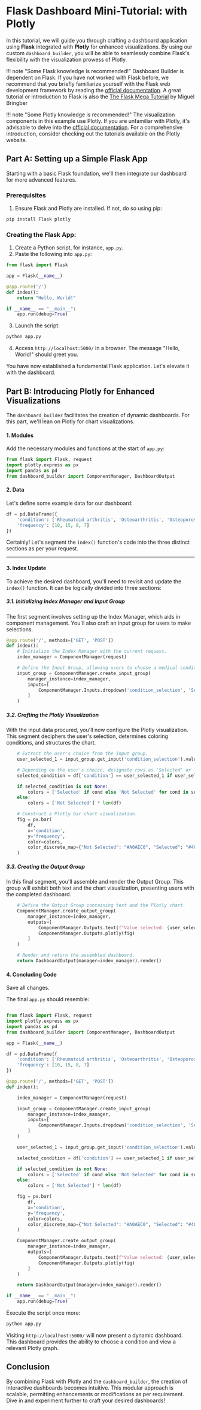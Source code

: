 # Flask Dashboard Mini-Tutorial: with **Plotly**

In this tutorial, we will guide you through crafting a dashboard application using **Flask** integrated with **Plotly** for enhanced visualizations. By using our custom `dashboard_builder`, you will be able to seamlessly combine Flask's flexibility with the visualization prowess of Plotly.

!!! note "Some Flask knowledge is recommended!"
    Dashboard Builder is dependent on Flask. If you have not worked with Flask before, we recommend that you briefly familiarize yourself with the Flask web development framework by reading the [official documentation](https://flask.palletsprojects.com/). A great tutorial or introduction to Flask is also the [The Flask Mega Tutorial](https://blog.miguelgrinberg.com/post/the-flask-mega-tutorial-part-i-hello-world) by Miguel Bringber

!!! note "Some Plotly knowledge is recommended!"
    The visualization components in this example use Plotly. If you are unfamiliar with Plotly, it's advisable to delve into the [official documentation](https://plotly.com/python/). For a comprehensive introduction, consider checking out the tutorials available on the Plotly website.


## **Part A: Setting up a Simple Flask App**

Starting with a basic Flask foundation, we'll then integrate our dashboard for more advanced features.

### Prerequisites
1. Ensure Flask and Plotly are installed. If not, do so using pip:
```bash
pip install Flask plotly
```

### Creating the Flask App:

1. Create a Python script, for instance, `app.py`.
2. Paste the following into `app.py`:

``` py title="app.py"
from flask import Flask

app = Flask(__name__)

@app.route('/')
def index():
    return "Hello, World!"

if __name__ == "__main__":
    app.run(debug=True)
```

3. Launch the script:
```bash
python app.py
```

4. Access `http://localhost:5000/` in a browser. The message "Hello, World!" should greet you.

You have now established a fundamental Flask application. Let's elevate it with the dashboard.

## **Part B: Introducing Plotly for Enhanced Visualizations**

The `dashboard_builder` facilitates the creation of dynamic dashboards. For this part, we'll lean on Plotly for chart visualizations.

#### 1. Modules
Add the necessary modules and functions at the start of `app.py`:

``` py title="app.py"
from flask import Flask, request
import plotly.express as px
import pandas as pd
from dashboard_builder import ComponentManager, DashboardOutput
```

#### 2. Data
Let's define some example data for our dashboard:

```python
df = pd.DataFrame({
    'condition': ['Rheumatoid arthritis', 'Osteoarthritis', 'Osteoporosis', 'Fibromyalgia'], # noqa
    'frequency': [10, 15, 8, 7]
})
```

Certainly! Let's segment the `index()` function's code into the three distinct sections as per your request.

---

#### 3. Index Update

To achieve the desired dashboard, you'll need to revisit and update the `index()` function. It can be logically divided into three sections:

##### 3.1. Initializing Index Manager and Input Group

The first segment involves setting up the Index Manager, which aids in component management. You'll also craft an input group for users to make selections.

```python
@app.route('/', methods=['GET', 'POST'])
def index():
    # Initialize the Index Manager with the current request.
    index_manager = ComponentManager(request)

    # Define the Input Group, allowing users to choose a medical condition.
    input_group = ComponentManager.create_input_group(
        manager_instance=index_manager,
        inputs=[
            ComponentManager.Inputs.dropdown('condition_selection', 'Select a condition: ', (df, 'condition'))
        ]
    )
```

##### 3.2. Crafting the Plotly Visualization

With the input data procured, you'll now configure the Plotly visualization. This segment deciphers the user's selection, determines coloring conditions, and structures the chart.

```python
    # Extract the user's choice from the input group.
    user_selected_1 = input_group.get_input('condition_selection').value

    # Depending on the user's choice, designate rows as 'Selected' or 'Not Selected'.
    selected_condition = df['condition'] == user_selected_1 if user_selected_1 != 'Select All' else None 

    if selected_condition is not None:
        colors = ['Selected' if cond else 'Not Selected' for cond in selected_condition]
    else:
        colors = ['Not Selected'] * len(df)

    # Construct a Plotly bar chart visualization.
    fig = px.bar(
        df,
        x='condition',
        y='frequency',
        color=colors,
        color_discrete_map={"Not Selected": "#A0AEC0", "Selected": "#48BB78"}
    )
```

##### 3.3. Creating the Output Group

In this final segment, you'll assemble and render the Output Group. This group will exhibit both text and the chart visualization, presenting users with the completed dashboard.

```python
    # Define the Output Group containing text and the Plotly chart.
    ComponentManager.create_output_group(
        manager_instance=index_manager,
        outputs=[
            ComponentManager.Outputs.text(f"Value selected: {user_selected_1}"),
            ComponentManager.Outputs.plotly(fig)
        ]
    )

    # Render and return the assembled dashboard.
    return DashboardOutput(manager=index_manager).render()
```


#### 4. Concluding Code
Save all changes.

The final `app.py` should resemble:

``` py title="app.py"

from flask import Flask, request
import plotly.express as px
import pandas as pd
from dashboard_builder import ComponentManager, DashboardOutput

app = Flask(__name__)

df = pd.DataFrame({
    'condition': ['Rheumatoid arthritis', 'Osteoarthritis', 'Osteoporosis', 'Fibromyalgia'], # noqa
    'frequency': [10, 15, 8, 7]
})

@app.route('/', methods=['GET', 'POST'])
def index():

    index_manager = ComponentManager(request)

    input_group = ComponentManager.create_input_group(
        manager_instance=index_manager,
        inputs=[
            ComponentManager.Inputs.dropdown('condition_selection', 'Select a condition: ', (df, 'condition'))
        ]
    )

    user_selected_1 = input_group.get_input('condition_selection').value

    selected_condition = df['condition'] == user_selected_1 if user_selected_1 != 'Select All' else None # noqa

    if selected_condition is not None:
        colors = ['Selected' if cond else 'Not Selected' for cond in selected_condition]
    else:
        colors = ['Not Selected'] * len(df)

    fig = px.bar(
        df,
        x='condition',
        y='frequency',
        color=colors,
        color_discrete_map={"Not Selected": "#A0AEC0", "Selected": "#48BB78"}  
    )

    ComponentManager.create_output_group(
        manager_instance=index_manager,
        outputs=[
            ComponentManager.Outputs.text(f"Value selected: {user_selected_1}"),
            ComponentManager.Outputs.plotly(fig)
        ]
    )

    return DashboardOutput(manager=index_manager).render()

if __name__ == "__main__":
    app.run(debug=True)


```

Execute the script once more:
```bash
python app.py
```

Visiting `http://localhost:5000/` will now present a dynamic dashboard. This dashboard provides the ability to choose a condition and view a relevant Plotly graph.

## **Conclusion**

By combining Flask with Plotly and the `dashboard_builder`, the creation of interactive dashboards becomes intuitive. This modular approach is scalable, permitting enhancements or modifications as per requirement. Dive in and experiment further to craft your desired dashboards!